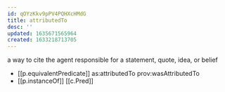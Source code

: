 ```yaml
---
id: qOYzKkv9pPV4PQHXcHMdG
title: attributedTo
desc: ''
updated: 1635671565964
created: 1633218713705
---
```


a way to cite the agent responsible for a statement, quote, idea, or belief

- [[p.equivalentPredicate]] as:attributedTo prov:wasAttributedTo
- [[p.instanceOf]] [[c.Pred]] 

